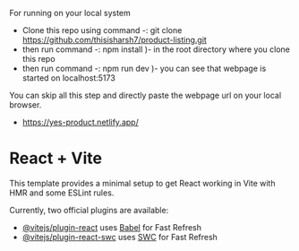 For running on your local system
- Clone this repo using command -: git clone https://github.com/thisisharsh7/product-listing.git
- then run command -: npm install )- in the root directory where you clone this repo
- then run command -: npm run dev )- you can see that webpage is started on localhost:5173

You can skip all this step and directly paste the webpage url on your local browser.
- https://yes-product.netlify.app/


# React + Vite

This template provides a minimal setup to get React working in Vite with HMR and some ESLint rules.

Currently, two official plugins are available:

- [@vitejs/plugin-react](https://github.com/vitejs/vite-plugin-react/blob/main/packages/plugin-react/README.md) uses [Babel](https://babeljs.io/) for Fast Refresh
- [@vitejs/plugin-react-swc](https://github.com/vitejs/vite-plugin-react-swc) uses [SWC](https://swc.rs/) for Fast Refresh
